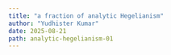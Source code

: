 ```yaml
---
title: "a fraction of analytic Hegelianism"
author: "Yudhister Kumar"
date: 2025-08-21
path: analytic-hegelianism-01
---
```




